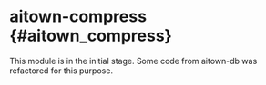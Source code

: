 aitown-compress                         {#aitown_compress}
===========================

This module is in the initial stage. Some code from 
aitown-db was refactored for this purpose.

